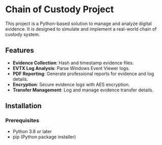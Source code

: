 # Chain of Custody Project

This project is a Python-based solution to manage and analyze digital evidence. It is designed to simulate and implement a real-world chain of custody system.

## Features
- **Evidence Collection**: Hash and timestamp evidence files.
- **EVTX Log Analysis**: Parse Windows Event Viewer logs.
- **PDF Reporting**: Generate professional reports for evidence and log details.
- **Encryption**: Secure evidence logs with AES encryption.
- **Transfer Management**: Log and manage evidence transfer details.

## Installation

### Prerequisites
- Python 3.8 or later
- pip (Python package installer)